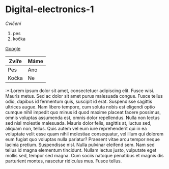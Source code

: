 # Digital-electronics-1
*Cvičení*

1. pes
2. kočka

[Google](https://www.google.com)

Zvíře|Máme
-------- | ----------
Pes | Ano
Kočka | Ne

:*:Lorem ipsum dolor sit amet, consectetuer adipiscing elit. Fusce wisi. Mauris metus. Sed ac dolor sit amet purus malesuada congue. Fusce tellus odio, dapibus id fermentum quis, suscipit id erat. Suspendisse sagittis ultrices augue. Nam libero tempore, cum soluta nobis est eligendi optio cumque nihil impedit quo minus id quod maxime placeat facere possimus, omnis voluptas assumenda est, omnis dolor repellendus. Nulla non lectus sed nisl molestie malesuada. Mauris dolor felis, sagittis at, luctus sed, aliquam non, tellus. Quis autem vel eum iure reprehenderit qui in ea voluptate velit esse quam nihil molestiae consequatur, vel illum qui dolorem eum fugiat quo voluptas nulla pariatur? Praesent vitae arcu tempor neque lacinia pretium. Suspendisse nisl. Nulla pulvinar eleifend sem. Nam sed tellus id magna elementum tincidunt. Nullam lectus justo, vulputate eget mollis sed, tempor sed magna. Cum sociis natoque penatibus et magnis dis parturient montes, nascetur ridiculus mus. Fusce tellus. 
